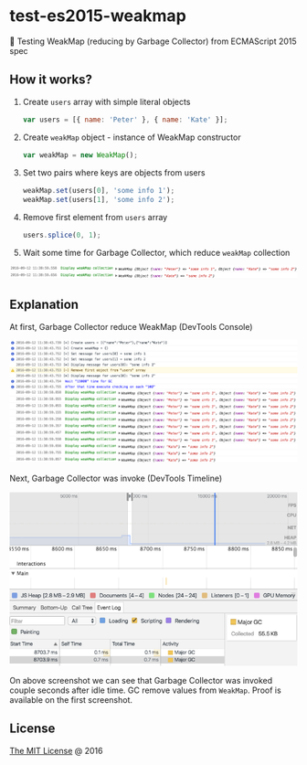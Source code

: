 # test-es2015-weakmap

:ledger: Testing WeakMap (reducing by Garbage Collector) from ECMAScript 2015 spec

## How it works?

1. Create `users` array with simple literal objects

    ```javascript
    var users = [{ name: 'Peter' }, { name: 'Kate' }];
    ```

2. Create `weakMap` object - instance of WeakMap constructor
    
    ```javascript
    var weakMap = new WeakMap();
    ```

3. Set two pairs where keys are objects from users

    ```javascript
    weakMap.set(users[0], 'some info 1');
    weakMap.set(users[1], 'some info 2');
    ```

4. Remove first element from `users` array
    
    ```javascript
    users.splice(0, 1);
    ```

5. Wait some time for Garbage Collector, which reduce `weakMap` collection

![](./screenshots/gc-activate-log.png)

## Explanation

At first, Garbage Collector reduce WeakMap (DevTools Console)

![](./screenshots/logs.png)

Next, Garbage Collector was invoke (DevTools Timeline)

![](./screenshots/gc-activate-timeline.png)

On above screenshot we can see that Garbage Collector was invoked couple seconds after idle time.
GC remove values from `WeakMap`. Proof is available on the first screenshot.

## License

[The MIT License](http://piecioshka.mit-license.org) @ 2016
